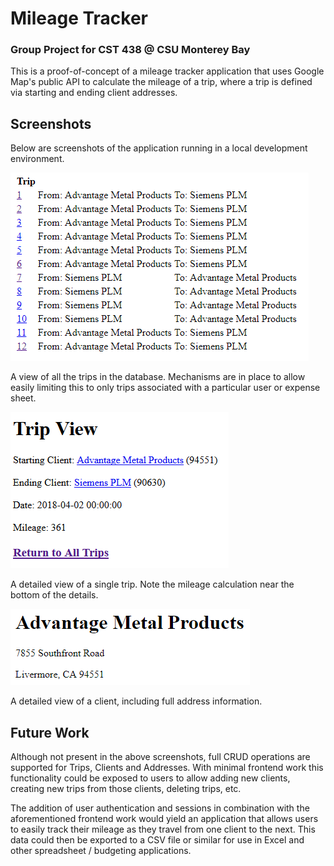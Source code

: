 # Mileage Tracker
### Group Project for CST 438 @ CSU Monterey Bay

This is a proof-of-concept of a mileage tracker application that uses Google Map's public API to calculate the mileage of a trip, where a trip is defined via starting and ending client addresses.

## Screenshots

Below are screenshots of the application running in a local development environment.

![alt text](https://github.com/TheOtterAaron/CST438_GroupProject/blob/master/img/AllTrips.png "Viewing All Trips")

A view of all the trips in the database.  Mechanisms are in place to allow easily limiting this to only trips associated with a particular user or expense sheet.

![alt text](https://github.com/TheOtterAaron/CST438_GroupProject/blob/master/img/TripView.png "Viewing A Single Trip")

A detailed view of a single trip.  Note the mileage calculation near the bottom of the details.

![alt text](https://github.com/TheOtterAaron/CST438_GroupProject/blob/master/img/ClientView.png "Viewing A Client")

A detailed view of a client, including full address information.

## Future Work

Although not present in the above screenshots, full CRUD operations are supported for Trips, Clients and Addresses.  With minimal frontend work this functionality could be exposed to users to allow adding new clients, creating new trips from those clients, deleting trips, etc.

The addition of user authentication and sessions in combination with the aforementioned frontend work would yield an application that allows users to easily track their mileage as they travel from one client to the next.  This data could then be exported to a CSV file or similar for use in Excel and other spreadsheet / budgeting applications.